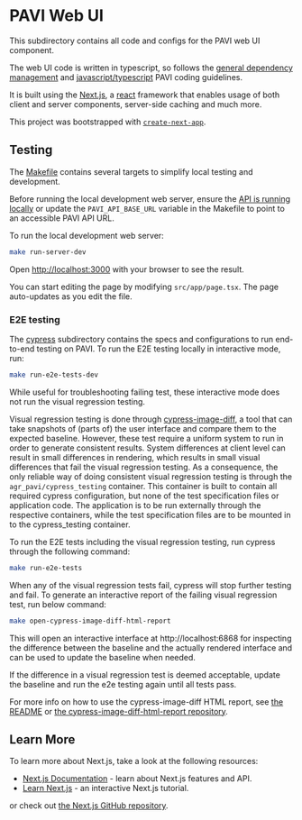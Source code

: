 # PAVI Web UI
This subdirectory contains all code and configs for the PAVI web UI component.

The web UI code is written in typescript, so follows the [general dependency management](/README.md#dependency-management) and [javascript/typescript](/README.md#javascript-components) PAVI coding guidelines.

It is built using the [Next.js](https://nextjs.org/), a [react](https://react.dev/) framework that enables usage of both client and server components, server-side caching and much more.

This project was bootstrapped with [`create-next-app`](https://github.com/vercel/next.js/tree/v14.2.3/packages/create-next-app).

## Testing
The [Makefile](./Makefile) contains several targets to simplify local testing and development.

Before running the local development web server, ensure the [API is running locally](../api/README.md#development)
 or update the `PAVI_API_BASE_URL` variable in the Makefile to point to an accessible PAVI API URL.

To run the local development web server:
```bash
make run-server-dev
```

Open [http://localhost:3000](http://localhost:3000) with your browser to see the result.

You can start editing the page by modifying `src/app/page.tsx`. The page auto-updates as you edit the file.

### E2E testing
The [cypress](./cypress/) subdirectory contains the specs and configurations to run end-to-end testing on PAVI.
To run the E2E testing locally in interactive mode, run:
```bash
make run-e2e-tests-dev
```

While useful for troubleshooting failing test, these interactive mode does not run the visual regression testing.

Visual regression testing is done through [cypress-image-diff](https://github.com/haim-io/cypress-image-diff),
a tool that can take snapshots of (parts of) the user interface and compare them to the expected baseline.
However, these test require a uniform system to run in order to generate consistent results.
System differences at client level can result in small differences in rendering, which results in small visual differences
that fail the visual regression testing. As a consequence, the only reliable way of doing consistent visual regression testing
is through the `agr_pavi/cypress_testing` container. This container is built to contain all required cypress configuration,
but none of the test specification files or application code. The application is to be run externally through the respective containers,
while the test specification files are to be mounted in to the cypress_testing container.

To run the E2E tests including the visual regression testing, run cypress through the following command:
```bash
make run-e2e-tests
```

When any of the visual regression tests fail, cypress will stop further testing and fail.
To generate an interactive report of the failing visual regression test, run below command:
```bash
make open-cypress-image-diff-html-report
```
This will open an interactive interface at http://localhost:6868 for inspecting the difference
between the baseline and the actually rendered interface and can be used to update the baseline when needed.

If the difference in a visual regression test is deemed acceptable, update the baseline
and run the e2e testing again until all tests pass.

For more info on how to use the cypress-image-diff HTML report,
see [the README](https://github.com/haim-io/cypress-image-diff#readme)
or [the cypress-image-diff-html-report repository](https://github.com/kien-ht/cypress-image-diff-html-report).


## Learn More

To learn more about Next.js, take a look at the following resources:

- [Next.js Documentation](https://nextjs.org/docs) - learn about Next.js features and API.
- [Learn Next.js](https://nextjs.org/learn) - an interactive Next.js tutorial.

or check out [the Next.js GitHub repository](https://github.com/vercel/next.js/).

